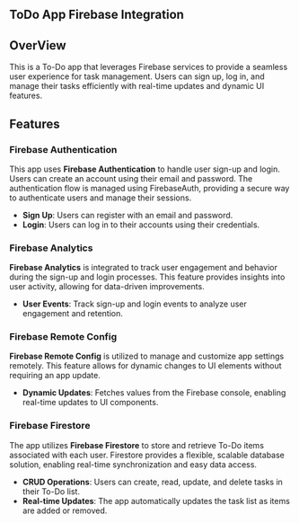 ## ToDo App Firebase Integration

## OverView
This is a To-Do app that leverages Firebase services to provide a seamless user experience for task management. Users can sign up, log in, and manage their tasks efficiently with real-time updates and dynamic UI features.


## Features

### Firebase Authentication
This app uses **Firebase Authentication** to handle user sign-up and login. Users can create an account using their email and password. The authentication flow is managed using FirebaseAuth, providing a secure way to authenticate users and manage their sessions.

- **Sign Up**: Users can register with an email and password.
- **Login**: Users can log in to their accounts using their credentials.

 ### Firebase Analytics
**Firebase Analytics** is integrated to track user engagement and behavior during the sign-up and login processes. This feature provides insights into user activity, allowing for data-driven improvements.

- **User Events**: Track sign-up and login events to analyze user engagement and retention.

### Firebase Remote Config
**Firebase Remote Config** is utilized to manage and customize app settings remotely. This feature allows for dynamic changes to UI elements without requiring an app update.

- **Dynamic Updates**: Fetches values from the Firebase console, enabling real-time updates to UI components.

### Firebase Firestore
The app utilizes **Firebase Firestore** to store and retrieve To-Do items associated with each user. Firestore provides a flexible, scalable database solution, enabling real-time synchronization and easy data access.

- **CRUD Operations**: Users can create, read, update, and delete tasks in their To-Do list.
- **Real-time Updates**: The app automatically updates the task list as items are added or removed.
